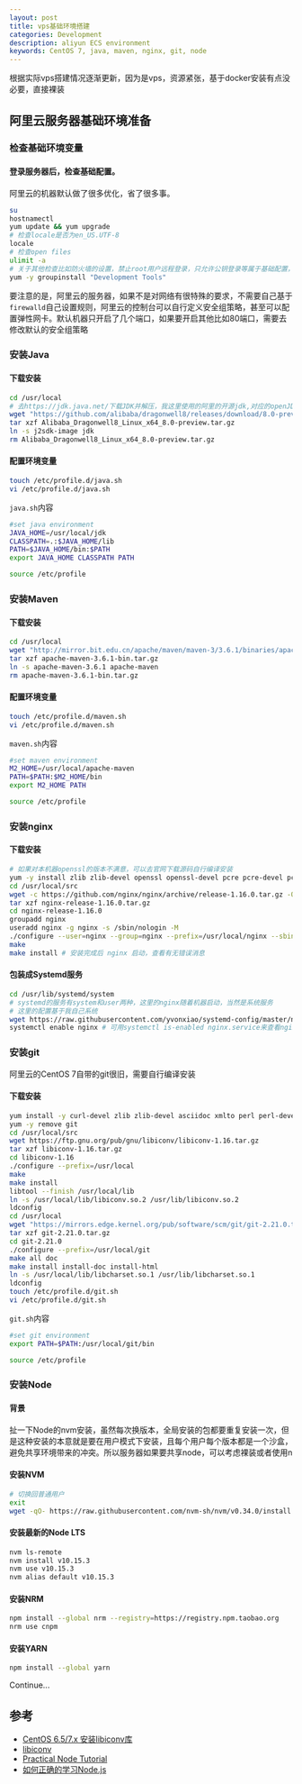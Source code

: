 ```yaml
---
layout: post
title: vps基础环境搭建
categories: Development
description: aliyun ECS environment
keywords: CentOS 7, java, maven, nginx, git, node
---
```


根据实际vps搭建情况逐渐更新，因为是vps，资源紧张，基于docker安装有点没必要，直接裸装

## 阿里云服务器基础环境准备

### 检查基础环境变量

#### 登录服务器后，检查基础配置。
阿里云的机器默认做了很多优化，省了很多事。
```Bash
su
hostnamectl
yum update && yum upgrade
# 检查locale是否为en_US.UTF-8
locale
# 检查open files
ulimit -a
# 关于其他检查比如防火墙的设置，禁止root用户远程登录，只允许公钥登录等属于基础配置，不进行赘述。
yum -y groupinstall "Development Tools"
```
要注意的是，阿里云的服务器，如果不是对网络有很特殊的要求，不需要自己基于`firewalld`自己设置规则，阿里云的控制台可以自行定义安全组策略，甚至可以配置弹性网卡。默认机器只开启了几个端口，如果要开启其他比如80端口，需要去修改默认的安全组策略

### 安装Java

#### 下载安装
```Bash
cd /usr/local
# 去https://jdk.java.net/下载JDK并解压，我这里使用的阿里的开源jdk,对应的openJDK8，更新的可以去自行下载安装
wget "https://github.com/alibaba/dragonwell8/releases/download/8.0-preview/Alibaba_Dragonwell8_Linux_x64_8.0-preview.tar.gz"
tar xzf Alibaba_Dragonwell8_Linux_x64_8.0-preview.tar.gz 
ln -s j2sdk-image jdk
rm Alibaba_Dragonwell8_Linux_x64_8.0-preview.tar.gz
```
#### 配置环境变量
```Bash
touch /etc/profile.d/java.sh
vi /etc/profile.d/java.sh
```
`java.sh`内容
```Bash
#set java environment
JAVA_HOME=/usr/local/jdk
CLASSPATH=.:$JAVA_HOME/lib
PATH=$JAVA_HOME/bin:$PATH
export JAVA_HOME CLASSPATH PATH
```
```Bash
source /etc/profile
```

### 安装Maven

#### 下载安装
```Bash
cd /usr/local
wget "http://mirror.bit.edu.cn/apache/maven/maven-3/3.6.1/binaries/apache-maven-3.6.1-bin.tar.gz"
tar xzf apache-maven-3.6.1-bin.tar.gz
ln -s apache-maven-3.6.1 apache-maven
rm apache-maven-3.6.1-bin.tar.gz
```
#### 配置环境变量
```Bash
touch /etc/profile.d/maven.sh
vi /etc/profile.d/maven.sh
```
`maven.sh`内容
```Bash
#set maven environment
M2_HOME=/usr/local/apache-maven
PATH=$PATH:$M2_HOME/bin
export M2_HOME PATH
```
```Bash
source /etc/profile
```

### 安装nginx

#### 下载安装
```Bash
# 如果对本机器openssl的版本不满意，可以去官网下载源码自行编译安装
yum -y install zlib zlib-devel openssl openssl-devel pcre pcre-devel pcre-lib
cd /usr/local/src
wget -c https://github.com/nginx/nginx/archive/release-1.16.0.tar.gz -O nginx-release-1.16.0.tar.gz
tar xzf nginx-release-1.16.0.tar.gz
cd nginx-release-1.16.0
groupadd nginx
useradd nginx -g nginx -s /sbin/nologin -M
./configure --user=nginx --group=nginx --prefix=/usr/local/nginx --sbin-path=/usr/sbin/nginx --conf-path=/etc/nginx/nginx.conf --error-log-path=/var/log/nginx/error.log --http-log-path=/var/log/nginx/access.log --pid-path=/var/run/nginx.pid --lock-path=/var/lock/subsys/nginx --with-http_gzip_static_module --with-http_realip_module --with-http_stub_status_module --with-http_ssl_module --with-http_addition_module --with-stream --with-stream_ssl_module --with-http_v2_module --with-threads
make
make install # 安装完成后 nginx 启动，查看有无错误消息
```
#### 包装成Systemd服务
```Bash
cd /usr/lib/systemd/system
# systemd的服务有system和user两种，这里的nginx随着机器启动，当然是系统服务
# 这里的配置基于我自己系统
wget https://raw.githubusercontent.com/yvonxiao/systemd-config/master/nginx.service
systemctl enable nginx # 可用systemctl is-enabled nginx.service来查看nginx服务
```

### 安装git

阿里云的CentOS 7自带的git很旧，需要自行编译安装
#### 下载安装
```Bash
yum install -y curl-devel zlib zlib-devel asciidoc xmlto perl perl-devel perl-CPAN cpio expat-devel gettext-devel autoconf tk perl-ExtUtils-MakeMaker
yum -y remove git
cd /usr/local/src
wget https://ftp.gnu.org/pub/gnu/libiconv/libiconv-1.16.tar.gz
tar xzf libiconv-1.16.tar.gz
cd libiconv-1.16
./configure --prefix=/usr/local
make
make install
libtool --finish /usr/local/lib
ln -s /usr/local/lib/libiconv.so.2 /usr/lib/libiconv.so.2
ldconfig
cd /usr/local
wget "https://mirrors.edge.kernel.org/pub/software/scm/git/git-2.21.0.tar.gz"
tar xzf git-2.21.0.tar.gz
cd git-2.21.0
./configure --prefix=/usr/local/git
make all doc
make install install-doc install-html
ln -s /usr/local/lib/libcharset.so.1 /usr/lib/libcharset.so.1
ldconfig
touch /etc/profile.d/git.sh
vi /etc/profile.d/git.sh
```
`git.sh`内容
```Bash
#set git environment
export PATH=$PATH:/usr/local/git/bin
```
```Bash
source /etc/profile
```

### 安装Node

#### 背景
扯一下Node的nvm安装，虽然每次换版本，全局安装的包都要重复安装一次，但是这种安装的本意就是要在用户模式下安装，且每个用户每个版本都是一个沙盒，避免共享环境带来的冲突。所以服务器如果要共享node，可以考虑裸装或者使用n
#### 安装NVM
```Bash
# 切换回普通用户
exit
wget -qO- https://raw.githubusercontent.com/nvm-sh/nvm/v0.34.0/install.sh | bash
```
#### 安装最新的Node LTS
```Bash
nvm ls-remote
nvm install v10.15.3
nvm use v10.15.3
nvm alias default v10.15.3
```
#### 安装NRM
```Bash
npm install --global nrm --registry=https://registry.npm.taobao.org
nrm use cnpm
```
#### 安装YARN
```Bash
npm install --global yarn
```

Continue...

## 参考
* [CentOS 6.5/7.x 安装libiconv库](http://www.jyguagua.com/?p=3299)
* [libiconv](http://www.gnu.org/software/libiconv)
* [Practical Node Tutorial](https://github.com/dev-reading/practical-node-tutorial)
* [如何正确的学习Node.js](https://i5ting.github.io/How-to-learn-node-correctly/)

